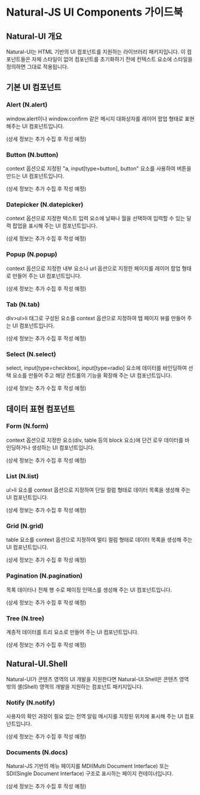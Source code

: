 # Natural-JS UI Components 가이드북

## Natural-UI 개요


Natural-UI는 HTML 기반의 UI 컴포넌트를 지원하는 라이브러리 패키지입니다. 이 컴포넌트들은 자체 스타일이 없어 컴포넌트를 초기화하기 전에 컨텍스트 요소에 스타일을 정의하면 그대로 적용됩니다.

## 기본 UI 컴포넌트

### Alert (N.alert)

window.alert이나 window.confirm 같은 메시지 대화상자를 레이어 팝업 형태로 표현해주는 UI 컴포넌트입니다.

(상세 정보는 추가 수집 후 작성 예정)

### Button (N.button)

context 옵션으로 지정된 "a, input[type=button], button" 요소를 사용하여 버튼을 만드는 UI 컴포넌트입니다.

(상세 정보는 추가 수집 후 작성 예정)

### Datepicker (N.datepicker)

context 옵션으로 지정한 텍스트 입력 요소에 날짜나 월을 선택하여 입력할 수 있는 달력 팝업을 표시해 주는 UI 컴포넌트입니다.

(상세 정보는 추가 수집 후 작성 예정)

### Popup (N.popup)

context 옵션으로 지정한 내부 요소나 url 옵션으로 지정한 페이지를 레이어 팝업 형태로 만들어 주는 UI 컴포넌트입니다.

(상세 정보는 추가 수집 후 작성 예정)

### Tab (N.tab)

div>ul>li 태그로 구성된 요소를 context 옵션으로 지정하여 탭 페이지 뷰를 만들어 주는 UI 컴포넌트입니다.

(상세 정보는 추가 수집 후 작성 예정)

### Select (N.select)

select, input[type=checkbox], input[type=radio] 요소에 데이터를 바인딩하여 선택 요소를 만들어 주고 해당 컨트롤의 기능을 확장해 주는 UI 컴포넌트입니다.

(상세 정보는 추가 수집 후 작성 예정)

## 데이터 표현 컴포넌트

### Form (N.form)

context 옵션으로 지정한 요소(div, table 등의 block 요소)에 단건 로우 데이터를 바인딩하거나 생성하는 UI 컴포넌트입니다.

(상세 정보는 추가 수집 후 작성 예정)

### List (N.list)

ul>li 요소를 context 옵션으로 지정하여 단일 컬럼 형태로 데이터 목록을 생성해 주는 UI 컴포넌트입니다.

(상세 정보는 추가 수집 후 작성 예정)

### Grid (N.grid)

table 요소를 context 옵션으로 지정하여 멀티 컬럼 형태로 데이터 목록을 생성해 주는 UI 컴포넌트입니다.

(상세 정보는 추가 수집 후 작성 예정)

### Pagination (N.pagination)

목록 데이터나 전체 행 수로 페이징 인덱스를 생성해 주는 UI 컴포넌트입니다.

(상세 정보는 추가 수집 후 작성 예정)

### Tree (N.tree)

계층적 데이터를 트리 요소로 만들어 주는 UI 컴포넌트입니다.

(상세 정보는 추가 수집 후 작성 예정)

## Natural-UI.Shell

Natural-UI가 콘텐츠 영역의 UI 개발을 지원한다면 Natural-UI.Shell은 콘텐츠 영역 밖의 셸(Shell) 영역의 개발을 지원하는 컴포넌트 패키지입니다.

### Notify (N.notify)

사용자의 확인 과정이 필요 없는 전역 알림 메시지를 지정된 위치에 표시해 주는 UI 컴포넌트입니다.

(상세 정보는 추가 수집 후 작성 예정)

### Documents (N.docs)

Natural-JS 기반의 메뉴 페이지를 MDI(Multi Document Interface) 또는 SDI(Single Document Interface) 구조로 표시하는 페이지 컨테이너입니다.

(상세 정보는 추가 수집 후 작성 예정)
